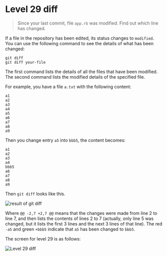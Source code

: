 
# Level 29 diff

> Since your last commit, file `app.rb` was modified. Find out which line has
changed.

If a file in the repository has been edited, its status changes to `modified`.
You can use the following command to see the details of what has been changed:

```shell
git diff
git diff your-file
```

The first command lists the details of all the files that have been modified.
The second command lists the modified details of the specified file.

For example, you have a file `a.txt` with the following content:

```
a1
a2
a3
a4
a5
a6
a7
a8
a9
```

Then you change entry `a5` into `bbb5`, the content becomes:

```
a1
a2
a3
a4
bbb5
a6
a7
a8
a9
```

Then `git diff` looks like this.

![result of git diff](images/level-29-diff-git-diff-result.png)

Where `@@ -2,7 +2,7 @@` means that the changes were made from line 2 to line 7,
and then lists the contents of lines 2 to 7 (actually, only line 5 was changed,
but it lists the first 3 lines and the next 3 lines of that line). The red
`-a5` and green `+bbb5` indicate that `a5` has been changed to `bbb5`.

The screen for level 29 is as follows:

![Level 29 diff](images/level-29-diff.png)
